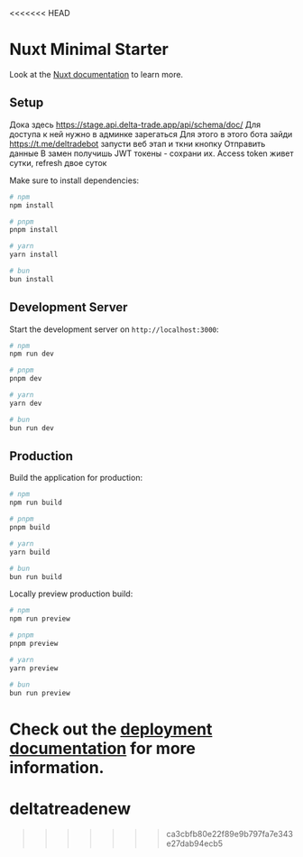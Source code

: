 <<<<<<< HEAD
# Nuxt Minimal Starter

Look at the [Nuxt documentation](https://nuxt.com/docs/getting-started/introduction) to learn more.

## Setup

Дока здесь https://stage.api.delta-trade.app/api/schema/doc/
Для доступа к ней нужно в админке зарегаться
Для этого в этого бота зайди https://t.me/deltradebot запусти веб этап и ткни кнопку Отправить данные
В замен получишь JWT токены - сохрани их. Access token живет сутки, refresh двое суток


Make sure to install dependencies:

```bash
# npm
npm install

# pnpm
pnpm install

# yarn
yarn install

# bun
bun install
```

## Development Server

Start the development server on `http://localhost:3000`:

```bash
# npm
npm run dev

# pnpm
pnpm dev

# yarn
yarn dev

# bun
bun run dev
```

## Production

Build the application for production:

```bash
# npm
npm run build

# pnpm
pnpm build

# yarn
yarn build

# bun
bun run build
```

Locally preview production build:

```bash
# npm
npm run preview

# pnpm
pnpm preview

# yarn
yarn preview

# bun
bun run preview
```

Check out the [deployment documentation](https://nuxt.com/docs/getting-started/deployment) for more information.
=======
# deltatreadenew
>>>>>>> ca3cbfb80e22f89e9b797fa7e343e27dab94ecb5
